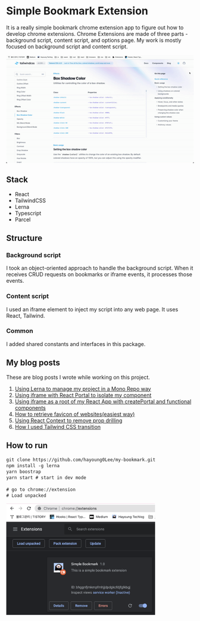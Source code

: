 # Simple Bookmark Extension

It is a really simple bookmark chrome extension app to figure out how to develop
chrome extensions. Chrome Extensions are made of three parts - background
script, content script, and options page. My work is mostly focused on
background script and content script.

<img src="./assets/preview.gif">

## Stack

- React
- TailwindCSS
- Lerna
- Typescript
- Parcel

## Structure

### Background script

I took an object-oriented approach to handle the background script. When it
receives CRUD requests on bookmarks or iframe events, it processes those events.

### Content script

I used an iframe element to inject my script into any web page. It uses React,
Tailwind.

### Common

I added shared constants and interfaces in this package.

## My blog posts

These are blog posts I wrote while working on this project.

1. [Using Lerna to manage my project in a Mono Repo way](https://hayoung-techlog.com/using-lerna-to-manage-my-project-in-a-mono-repo-way)
2. [Using iframe with React Portal to isolate my component](https://hayoung-techlog.com/using-iframe-with-react-portal-to-isolate-my-component)
3. [Using iframe as a root of my React App with createPortal and functional components](https://hayoung-techlog.com/using-iframe-as-a-root-of-my-react-app-with-createportal-and-functional-components)
4. [How to retrieve favicon of websites(easiest way)](https://hayoung-techlog.com/how-to-retrieve-favicon-of-websiteseasiest-way)
5. [Using React Context to remove prop drilling](https://hayoung-techlog.com/using-react-context-to-remove-prop-drilling)
6. [How I used Tailwind CSS transition](https://hayoung-techlog.com/how-i-used-tailwind-css-transition)

## How to run

```
git clone https://github.com/hayoung0Lee/my-bookmark.git
npm install -g lerna
yarn boostrap
yarn start # start in dev mode

# go to chrome://extension
# Load unpacked
```

<img src="./assets/how_to_run.png" width="400">
